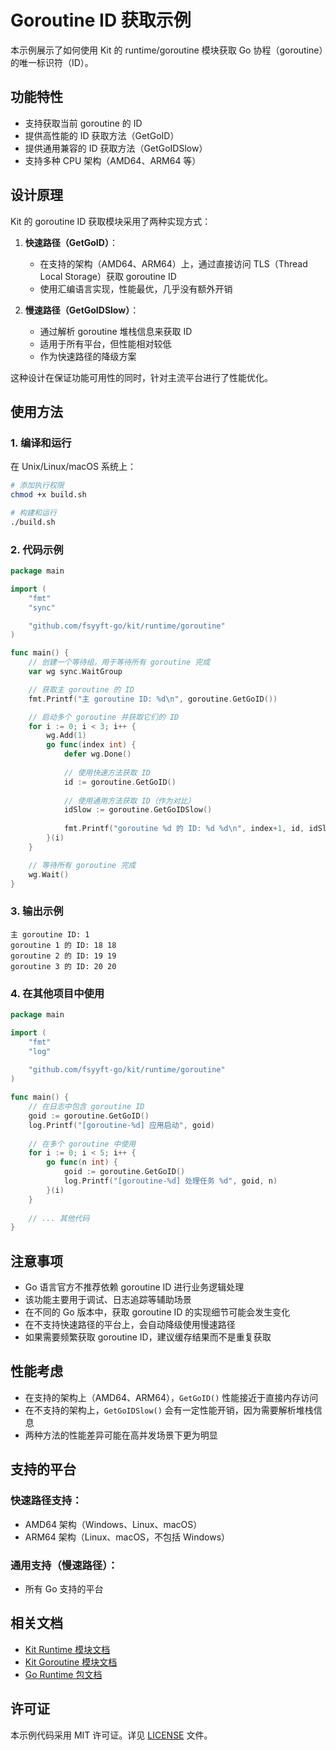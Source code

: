  # Goroutine ID 获取示例

本示例展示了如何使用 Kit 的 runtime/goroutine 模块获取 Go 协程（goroutine）的唯一标识符（ID）。

## 功能特性

- 支持获取当前 goroutine 的 ID
- 提供高性能的 ID 获取方法（GetGoID）
- 提供通用兼容的 ID 获取方法（GetGoIDSlow）
- 支持多种 CPU 架构（AMD64、ARM64 等）

## 设计原理

Kit 的 goroutine ID 获取模块采用了两种实现方式：

1. **快速路径（GetGoID）**：
   - 在支持的架构（AMD64、ARM64）上，通过直接访问 TLS（Thread Local Storage）获取 goroutine ID
   - 使用汇编语言实现，性能最优，几乎没有额外开销

2. **慢速路径（GetGoIDSlow）**：
   - 通过解析 goroutine 堆栈信息来获取 ID
   - 适用于所有平台，但性能相对较低
   - 作为快速路径的降级方案

这种设计在保证功能可用性的同时，针对主流平台进行了性能优化。

## 使用方法

### 1. 编译和运行

在 Unix/Linux/macOS 系统上：

```bash
# 添加执行权限
chmod +x build.sh

# 构建和运行
./build.sh
```

### 2. 代码示例

```go
package main

import (
	"fmt"
	"sync"

	"github.com/fsyyft-go/kit/runtime/goroutine"
)

func main() {
	// 创建一个等待组，用于等待所有 goroutine 完成
	var wg sync.WaitGroup

	// 获取主 goroutine 的 ID
	fmt.Printf("主 goroutine ID: %d\n", goroutine.GetGoID())

	// 启动多个 goroutine 并获取它们的 ID
	for i := 0; i < 3; i++ {
		wg.Add(1)
		go func(index int) {
			defer wg.Done()
			
			// 使用快速方法获取 ID
			id := goroutine.GetGoID()
			
			// 使用通用方法获取 ID（作为对比）
			idSlow := goroutine.GetGoIDSlow()
			
			fmt.Printf("goroutine %d 的 ID: %d %d\n", index+1, id, idSlow)
		}(i)
	}

	// 等待所有 goroutine 完成
	wg.Wait()
}
```

### 3. 输出示例

```
主 goroutine ID: 1
goroutine 1 的 ID: 18 18
goroutine 2 的 ID: 19 19
goroutine 3 的 ID: 20 20
```

### 4. 在其他项目中使用

```go
package main

import (
	"fmt"
	"log"
	
	"github.com/fsyyft-go/kit/runtime/goroutine"
)

func main() {
	// 在日志中包含 goroutine ID
	goid := goroutine.GetGoID()
	log.Printf("[goroutine-%d] 应用启动", goid)
	
	// 在多个 goroutine 中使用
	for i := 0; i < 5; i++ {
		go func(n int) {
			goid := goroutine.GetGoID()
			log.Printf("[goroutine-%d] 处理任务 %d", goid, n)
		}(i)
	}
	
	// ... 其他代码
}
```

## 注意事项

- Go 语言官方不推荐依赖 goroutine ID 进行业务逻辑处理
- 该功能主要用于调试、日志追踪等辅助场景
- 在不同的 Go 版本中，获取 goroutine ID 的实现细节可能会发生变化
- 在不支持快速路径的平台上，会自动降级使用慢速路径
- 如果需要频繁获取 goroutine ID，建议缓存结果而不是重复获取

## 性能考虑

- 在支持的架构上（AMD64、ARM64），`GetGoID()` 性能接近于直接内存访问
- 在不支持的架构上，`GetGoIDSlow()` 会有一定性能开销，因为需要解析堆栈信息
- 两种方法的性能差异可能在高并发场景下更为明显

## 支持的平台

### 快速路径支持：
- AMD64 架构（Windows、Linux、macOS）
- ARM64 架构（Linux、macOS，不包括 Windows）

### 通用支持（慢速路径）：
- 所有 Go 支持的平台

## 相关文档

- [Kit Runtime 模块文档](../../runtime/README.md)
- [Kit Goroutine 模块文档](../../runtime/goroutine/README.md)
- [Go Runtime 包文档](https://golang.org/pkg/runtime/)

## 许可证

本示例代码采用 MIT 许可证。详见 [LICENSE](../../../LICENSE) 文件。